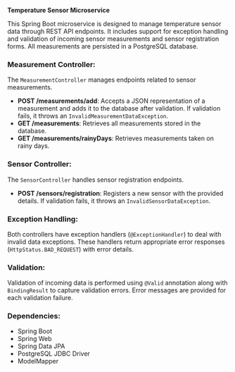 **Temperature Sensor Microservice**

This Spring Boot microservice is designed to manage temperature sensor data through REST API endpoints. It includes support for exception handling and validation of incoming sensor measurements and sensor registration forms. All measurements are persisted in a PostgreSQL database.

### Measurement Controller:

The `MeasurementController` manages endpoints related to sensor measurements.

- **POST /measurements/add**: Accepts a JSON representation of a measurement and adds it to the database after validation. If validation fails, it throws an `InvalidMeasurementDataException`. 
- **GET /measurements**: Retrieves all measurements stored in the database.
- **GET /measurements/rainyDays**: Retrieves measurements taken on rainy days.

### Sensor Controller:

The `SensorController` handles sensor registration endpoints.

- **POST /sensors/registration**: Registers a new sensor with the provided details. If validation fails, it throws an `InvalidSensorDataException`.

### Exception Handling:

Both controllers have exception handlers (`@ExceptionHandler`) to deal with invalid data exceptions. These handlers return appropriate error responses (`HttpStatus.BAD_REQUEST`) with error details.

### Validation:

Validation of incoming data is performed using `@Valid` annotation along with `BindingResult` to capture validation errors. Error messages are provided for each validation failure.

### Dependencies:

- Spring Boot
- Spring Web
- Spring Data JPA
- PostgreSQL JDBC Driver
- ModelMapper

